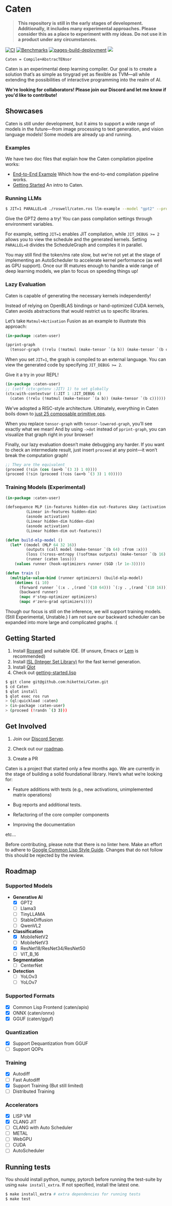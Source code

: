# Caten

> **This repository is still in the early stages of development. Additionally, it includes many experimental approaches. Please consider this as a place to experiment with my ideas. Do not use it in a product under any circumstances.**

[![CI](https://github.com/hikettei/Caten/actions/workflows/tests_on_push.yml/badge.svg)](https://github.com/hikettei/Caten/actions/workflows/tests_on_push.yml) [![Benchmarks](https://github.com/hikettei/Caten/actions/workflows/benchmark.yml/badge.svg)](https://github.com/hikettei/Caten/actions/workflows/benchmark.yml) [![pages-build-deployment](https://github.com/hikettei/Caten/actions/workflows/pages/pages-build-deployment/badge.svg)](https://github.com/hikettei/Caten/actions/workflows/pages/pages-build-deployment) [![](https://dcbadge.limes.pink/api/server/tNawU7TN3s?style=flat)](https://discord.gg/tNawU7TN3s)

`Caten = Compile+AbstracTENsor`

Caten is an experimental deep learning compiler. Our goal is to create a solution that’s as simple as tinygrad yet as flexible as TVM—all while extending the possibilities of interactive programming into the realm of AI.

**We're looking for collaborators! Please join our Discord and let me know if you'd like to contribute!**

## Showcases

Caten is still under development, but it aims to support a wide range of models in the future—from image processing to text generation, and vision language models! Some models are already up and running.

### Examples

We have two doc files that explain how the Caten compilation pipeline works:

- [End-to-End Example](docs/end-to-end-example.lisp) Which how the end-to-end compilation pipeline works.
- [Getting Started](docs/getting-started.lisp) An intro to Caten.

### Running LLMs

```sh
$ JIT=1 PARALLEL=8 ./roswell/caten.ros llm-example --model "gpt2" --prompt "Hello" --max-length 100
```

Give the GPT2 demo a try! You can pass compilation settings through environment variables.

For example, setting `JIT=1` enables JIT compilation, while `JIT_DEBUG >= 2` allows you to view the schedule and the generated kernels. Setting `PARALLEL=8` divides the ScheduleGraph and compiles it in parallel.

You may still find the token/ms rate slow, but we're not yet at the stage of implementing an AutoScheduler to accelerate kernel performance (as well as GPU support). Once our IR matures enough to handle a wide range of deep learning models, we plan to focus on speeding things up!

### Lazy Evaluation

Caten is capable of generating the necessary kernels independently!

Instead of relying on OpenBLAS bindings or hand-optimized CUDA kernels, Caten avoids abstractions that would restrict us to specific libraries.

Let’s take `Matmul+Activation` Fusion as an example to illustrate this approach:

```lisp
(in-package :caten-user)

(pprint-graph
  (tensor-graph (!relu (!matmul (make-tensor `(a b)) (make-tensor `(b c))))))
```

When you set `JIT=1`, the graph is compiled to an external language. You can view the generated code by specifying `JIT_DEBUG >= 2`.

Give it a try in your REPL!

```lisp
(in-package :caten-user)
;; (setf (ctx:getenv :JIT) 1) to set globally
(ctx:with-contextvar (:JIT 1 :JIT_DEBUG 4)
  (caten (!relu (!matmul (make-tensor `(a b)) (make-tensor `(b c))))))
```

We’ve adopted a RISC-style architecture. Ultimately, everything in Caten boils down to [just 25 composable primitive ops](https://github.com/hikettei/Caten/blob/main/source/aasm/attrs.lisp).

When you replace `tensor-graph` with `tensor-lowered-graph`, you’ll see exactly what we mean! And by using `->dot` instead of `pprint-graph`, you can visualize that graph right in your browser!

Finally, our lazy evaluation doesn’t make debugging any harder. If you want to check an intermediate result, just insert `proceed` at any point—it won’t break the computation graph!

```lisp
;; They are the equivalent
(proceed (!sin (cos (ax+b `(3 3) 1 0))))
(proceed (!sin (proceed (!cos (ax+b `(3 3) 1 0)))))
```

### Training Models (Experimental)

```lisp
(in-package :caten-user)

(defsequence MLP (in-features hidden-dim out-features &key (activation #'!relu))
	     (Linear in-features hidden-dim)
	     (asnode activation)
	     (Linear hidden-dim hidden-dim)
	     (asnode activation)
	     (Linear hidden-dim out-features))

(defun build-mlp-model ()
  (let* ((model (MLP 64 32 16))
         (outputs (call model (make-tensor `(b 64) :from :x)))
         (loss (!cross-entropy (!softmax outputs) (make-tensor `(b 16) :from :y)))
         (runner (caten loss)))
    (values runner (hook-optimizers runner (SGD :lr 1e-3)))))

(defun train ()
  (multiple-value-bind (runner optimizers) (build-mlp-model)
    (dotimes (i 10)
      (forward runner `(:x . ,(rand `(10 64))) `(:y . ,(rand `(10 16))) `(b . 10)) ;; replace with mnist dataloader
      (backward runner)
      (mapc #'step-optimizer optimizers)
      (mapc #'zero-grad optimizers))))
```

Though our focus is still on the inference, we will support training models. (Still Experimental, Unstable.) I am not sure our backward scheduler can be expanded into more large and complicated graphs. :(

## Getting Started

1. Install [Roswell](https://github.com/roswell/roswell) and suitable IDE. (If unsure, Emacs or [Lem](https://github.com/lem-project/lem) is recommended)
2. Install [ISL (Integer Set Library)](https://github.com/Meinersbur/isl) for the fast kernel generation.
3. Install [Qlot](https://github.com/fukamachi/qlot)
4. Check out [getting-started.lisp](./docs/getting-started.lisp)

```sh
$ git clone git@github.com:hikettei/Caten.git
$ cd Caten
$ qlot install
$ qlot exec ros run
> (ql:quickload :caten)
> (in-package :caten-user)
> (proceed (!randn `(3 3)))
```

## Get Involved

1. Join our [Discord Server](https://discord.gg/tNawU7TN3s).

2. Check out our [roadmap](https://github.com/users/hikettei/projects/2).

3. Create a PR

Caten is a project that started only a few months ago. We are currently in the stage of building a solid foundational library. Here’s what we’re looking for:

- Feature additions with tests (e.g., new activations, unimplemented matrix operations)

- Bug reports and additional tests.

- Refactoring of the core compiler components

- Improving the documentation

etc...

Before contributing, please note that there is no linter here. Make an effort to adhere to [Google Common Lisp Style Guide](https://google.github.io/styleguide/lispguide.xml). Changes that do not follow this should be rejected by the review.

## Roadmap

### Supported Models

- **Generative AI**
  - [x] GPT2
  - [ ] Llama3
  - [ ] TinyLLAMA
  - [ ] StableDiffusion
  - [ ] QwenVL2
- **Classification**
  - [x] MobileNetV2
  - [ ] MobileNetV3
  - [x] ResNet18/ResNet34/ResNet50
  - [ ] VIT_B_16
- **Segmentation**
  - [ ] CenterNet
- **Detection**
  - [ ] YoLOv3
  - [ ] YoLOv7

### Supported Formats

- [x] Common Lisp Frontend (caten/apis)
- [x] ONNX (caten/onnx)
- [x] GGUF (caten/gguf)

### Quantization

- [x] Support Dequantization from GGUF
- [ ] Support QOPs

### Training

- [x] Autodiff
- [ ] Fast Autodiff
- [x] Support Training (But still limited)
- [ ] Distributed Training

### Accelerators

- [x] LISP VM
- [x] CLANG JIT
- [ ] CLANG with Auto Scheduler
- [ ] METAL
- [ ] WebGPU
- [ ] CUDA
- [ ] AutoScheduler

## Running tests

You should install python, numpy, pytorch before running the test-suite by using `make install_extra`. If not specified, install the latest one. 

```sh
$ make install_extra # extra dependencies for running tests
$ make test
```

